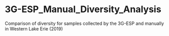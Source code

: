 # 3G-ESP_Manual_Diversity_Analysis
Comparison of diversity for samples collected by the 3G-ESP and manually in Western Lake Erie (2019)
